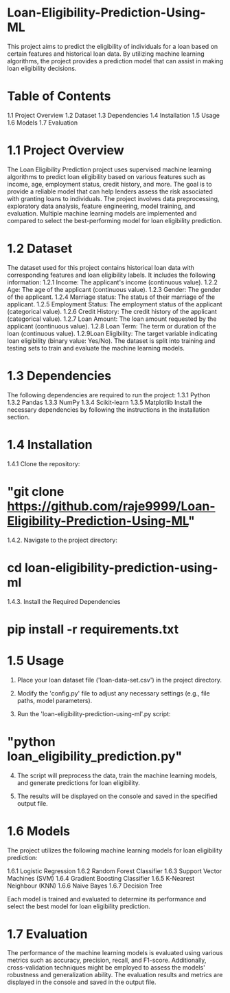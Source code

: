 # Loan-Eligibility-Prediction-Using-ML
This project aims to predict the eligibility of individuals for a loan based on certain features and historical loan data. By utilizing machine learning algorithms, the project provides a prediction model that can assist in making loan eligibility decisions.

# Table of Contents

1.1 Project Overview
1.2 Dataset
1.3 Dependencies
1.4 Installation
1.5 Usage
1.6 Models
1.7 Evaluation

# 1.1 Project Overview
The Loan Eligibility Prediction project uses supervised machine learning algorithms to predict loan eligibility based on various features such as income, age, employment status, credit history, and more. The goal is to provide a reliable model that can help lenders assess the risk associated with granting loans to individuals.
The project involves data preprocessing, exploratory data analysis, feature engineering, model training, and evaluation. Multiple machine learning models are implemented and compared to select the best-performing model for loan eligibility prediction.

# 1.2 Dataset
The dataset used for this project contains historical loan data with corresponding features and loan eligibility labels. It includes the following information:
1.2.1 Income: The applicant's income (continuous value).
1.2.2 Age: The age of the applicant (continuous value).
1.2.3 Gender: The gender of the applicant.
1.2.4 Marriage status: The status of their marriage of the applicant.
1.2.5 Employment Status: The employment status of the applicant (categorical value).
1.2.6 Credit History: The credit history of the applicant (categorical value).
1.2.7 Loan Amount: The loan amount requested by the applicant (continuous value).
1.2.8 Loan Term: The term or duration of the loan (continuous value).
1.2.9Loan Eligibility: The target variable indicating loan eligibility (binary value: Yes/No).
The dataset is split into training and testing sets to train and evaluate the machine learning models.

# 1.3 Dependencies
The following dependencies are required to run the project:
1.3.1 Python 
1.3.2 Pandas
1.3.3 NumPy
1.3.4 Scikit-learn
1.3.5 Matplotlib
Install the necessary dependencies by following the instructions in the installation section.

# 1.4 Installation

1.4.1 Clone the repository:

# "git clone https://github.com/raje9999/Loan-Eligibility-Prediction-Using-ML"

1.4.2. Navigate to the project directory:

# cd loan-eligibility-prediction-using-ml

1.4.3. Install the Required Dependencies

# pip install -r requirements.txt

# 1.5 Usage

1. Place your loan dataset file ('loan-data-set.csv') in the project directory.

2. Modify the 'config.py' file to adjust any necessary settings (e.g., file paths, model parameters).

3. Run the 'loan-eligibility-prediction-using-ml'.py script:

# "python loan_eligibility_prediction.py"

4. The script will preprocess the data, train the machine learning models, and generate predictions for loan eligibility.

5. The results will be displayed on the console and saved in the specified output file.

# 1.6 Models

The project utilizes the following machine learning models for loan eligibility prediction:

1.6.1 Logistic Regression
1.6.2 Random Forest Classifier
1.6.3 Support Vector Machines (SVM)
1.6.4 Gradient Boosting Classifier
1.6.5 K-Nearest Neighbour (KNN)
1.6.6 Naive Bayes
1.6.7 Decision Tree

Each model is trained and evaluated to determine its performance and select the best model for loan eligibility prediction.

# 1.7 Evaluation
The performance of the machine learning models is evaluated using various metrics such as accuracy, precision, recall, and F1-score. Additionally, cross-validation techniques might be employed to assess the models' robustness and generalization ability.
The evaluation results and metrics are displayed in the console and saved in the output file.
